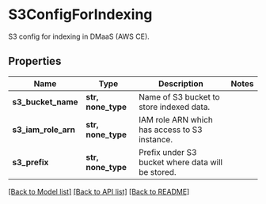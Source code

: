 # S3ConfigForIndexing

S3 config for indexing in DMaaS (AWS CE).

## Properties
Name | Type | Description | Notes
------------ | ------------- | ------------- | -------------
**s3_bucket_name** | **str, none_type** | Name of S3 bucket to store indexed data. | 
**s3_iam_role_arn** | **str, none_type** | IAM role ARN which has access to S3 instance. | 
**s3_prefix** | **str, none_type** | Prefix under S3 bucket where data will be stored. | 

[[Back to Model list]](../README.md#documentation-for-models) [[Back to API list]](../README.md#documentation-for-api-endpoints) [[Back to README]](../README.md)


